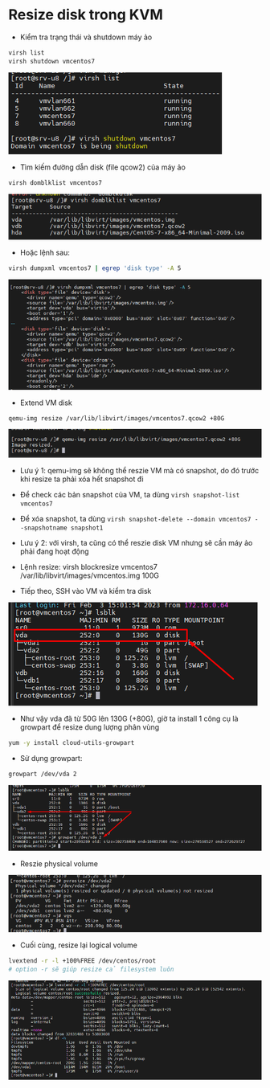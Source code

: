 # Resize disk trong KVM

- Kiểm tra trạng thái và shutdown máy ảo

```sh
virsh list
virsh shutdown vmcentos7
```

![](./images/resize_1.png)

- Tìm kiếm đường dẫn disk (file qcow2) của máy ảo

```sh
virsh domblklist vmcentos7
```

![](./images/resize_2.png)

- Hoặc lệnh sau:

```sh
virsh dumpxml vmcentos7 | egrep 'disk type' -A 5
```

![](./images/resize_3.png)

- Extend VM disk

```sh
qemu-img resize /var/lib/libvirt/images/vmcentos7.qcow2 +80G
```

![](./images/resize_4.png)

- Lưu ý 1: qemu-img sẽ không thể reszie VM mà có snapshot, do đó trước khi resize ta phải xóa hết snapshot đi
 - Để check các bản snapshot của VM, ta dùng ```virsh snapshot-list vmcentos7```
 - Để xóa snapshot, ta dùng ```virsh snapshot-delete --domain vmcentos7 --snapshotname snapshot1```

- Lưu ý 2: với virsh, ta cũng có thể reszie disk VM nhưng sẽ cần máy ảo phải đang hoạt động
 - Lệnh resize: virsh blockresize vmcentos7 /var/lib/libvirt/images/vmcentos.img 100G

- Tiếp theo, SSH vào VM và kiểm tra disk

![](./images/resize_5.png)

- Như vậy vda đã từ 50G lên 130G (+80G), giờ ta install 1 công cụ là growpart để resize dung lượng phân vùng

```sh
yum -y install cloud-utils-growpart
```

- Sử dụng growpart:

```sh
growpart /dev/vda 2
```

![](./images/resize_6.png)

- Reszie physical volume

![](./images/resize_7.png)

- Cuối cùng, resize lại logical volume

```sh
lvextend -r -l +100%FREE /dev/centos/root
# option -r sẽ giúp resize cả filesystem luôn
```

![](./images/resize_8.png)

